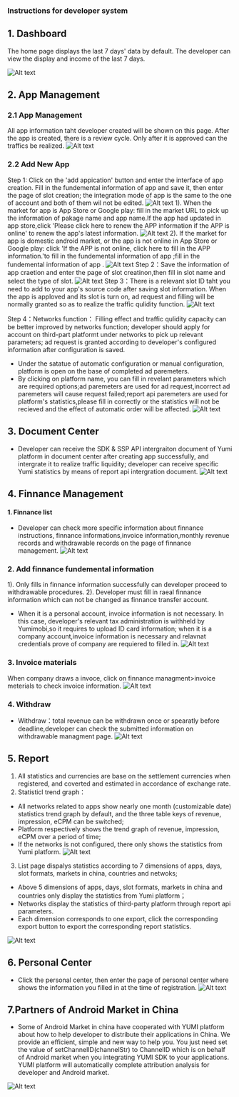### Instructions for developer system

## 1. Dashboard
 The home page displays the last 7 days' data by default. The developer can view the display and income of the last 7 days.

![Alt text](./101.png)
## 2. App Management
### 2.1 App Management
All app information taht developer created will be shown on this page. After the app is created, there is a review cycle. Only after it is approved can the traffics be realized. 
![Alt text](./102.jpg)

### 2.2 Add New App
Step 1:  Click on the 'add appication' button and enter the interface of app creation. Fill in the fundemental information of app and save it, then enter the page of slot creation; the integration mode of app is the same to the one of account and both of them wil not be edited.
![Alt text](./1022.png)
  1). When the market for app is App Store or Google play: fill in the market URL to pick up the information of pakage name and app name.If the app had updated in app store,click 'Please click here to renew the APP information if the APP is online' to renew the app's latest information.
   ![Alt text](./2222.jpg)
  2). If the market for app is domestic android market, or the app is not online in App Store or Google play: click 'If the APP is not online, click here to fill in the APP information.'to fill in the fundemental information of app ;fill in the fundemental information of app .
![Alt text](./2222.jpg)
Step 2：Save the information of app craetion and enter the page of slot creatinon,then fill in slot name and select the type of slot.
![Alt text](./105.jpg)
Step 3：There is a relevant slot ID taht you need to add to your app's source code after saving slot information. When the app is apploved and its slot is turn on, ad request and filling will be normally granted so as to realize the traffic qulidity function.
![Alt text](./106.png)

Step 4：Networks function：
Filling effect and traffic qulidity capacity can be better improved by networks function; developer should apply for account on third-part platformt under networks to pick up relevant parameters; ad request is granted according to developer's configured information after configuration is saved.
 - Under the satatue of automatic configuration or manual configuration, platform is open on the base of completed ad paremeters. 
 - By clicking on platform name, you can fill in revelant parameters which are required options;ad paremeters are used for ad request,incorrect ad paremeters will cause request failed;report api paremeters are used for platform's statistics,please fill in correctly or the statistics will not be recieved and the effect of automatic order will be affected.
![Alt text](./107.png)

## 3. Document Center
- Developer can receive the SDK & SSP API intergraiton document of Yumi platform in document center after creating app successfully, and intergrate it to realize traffic liquidity; developer can receive specific Yumi statistics by means of report api intergration document.
![Alt text](./108.jpg)

## 4. Finnance Management
#### 1. Finnance list
- Developer can check more specific information about finnance instructions, finnance informations,invoice information,monthly revenue records and withdrawable records on the page of finnance management.
![Alt text](./109.png)

### 2. Add finnance fundemental information
1). Only fills in finnance information successfully can developer proceed to withdrawable procedures.
2). Developer must fill in raeal finnance information which can not be changed as finnance transfer account.
- When it is a personal account, invoice information is not necessary. In this case, developer's relevant tax administration is withheld by Yumimobi,so it requires to upload ID card information; when it is a company account,invoice information is necessary and relavnat credentials prove of company are requiered to filled in.
![Alt text](./110.jpg)
### 3. Invoice materials
When company draws a invoce, click on finnance managment>invoice meterials to check invoice information.
![Alt text](./111.jpg)
### 4. Withdraw
- Withdraw：total revenue can be withdrawn once or spearatly before deadline,developer can check the submitted information on withdrawable managment page.
 ![Alt text](./244.jpg)


## 5. Report
1. All statistics and currencies are base on the settlement currencies when registered, and coverted and estimated in accordance of exchange rate.
2. Statisticl trend graph：
- All networks related to apps show nearly one month (customizable date) statistics trend graph by default, and the three table keys of revenue, impression, eCPM can be switched;
- Platform respectively shows the trend graph of revenue, impression, eCPM over a period of time;
- If the networks is not configured, there only shows the statistics from Yumi platform.
![Alt text](./112.jpg)

3. List page dispalys statistics according to 7 dimensions of apps, days, slot formats, markets in china, countries and netwoks;
- Above 5 dimensions of apps, days, slot formats, markets in china and countries only display the statistics from Yumi platform；
- Networks display the statistics of third-party platform through report api parameters.
- Each dimension corresponds to one export, click the corresponding export button to export the corresponding report statistics.
 
![Alt text](./113.jpg)


## 6. Personal Center
- Click the personal center, then enter the page of personal center where shows the information you filled in at the time of registration.
![Alt text](./114.jpg)

## 7.Partners of Android Market in China
- Some of Android Market in china have cooperated with YUMI platform about how to help developer to distribute their applications in China. We provide an efficient, simple and new way to help you. You just need set the value of setChannelID(channelStr) to ChannelID which is on behalf of Android market when you integrating YUMI SDK to your applications. YUMI platform will automatically complete attribution analysis for developer and Android market.
  
![Alt text](./109.jpg)


